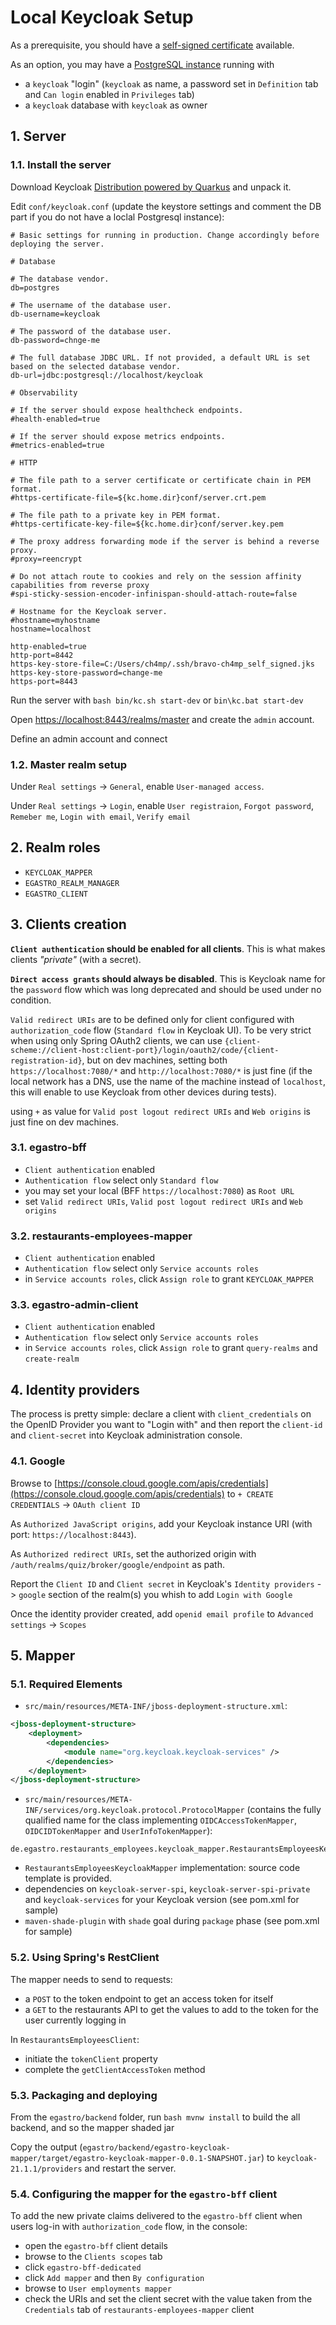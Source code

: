 # Local Keycloak Setup
As a prerequisite, you should have a [self-signed certificate](https://github.com/ch4mpy/self-signed-certificate-generation) available.

As an option, you may have a [PostgreSQL instance](https://www.postgresql.org/download/) running with
- a `keycloak` "login" (`keycloak` as name, a password set in `Definition` tab and `Can login` enabled in `Privileges` tab)
- a `keycloak` database with `keycloak` as owner

## 1. Server
### 1.1. Install the server
Download Keycloak [Distribution powered by Quarkus](https://www.keycloak.org/downloads) and unpack it.

Edit `conf/keycloak.conf` (update the keystore settings and comment the DB part if you do not have a loclal Postgresql instance):
```
# Basic settings for running in production. Change accordingly before deploying the server.

# Database

# The database vendor.
db=postgres

# The username of the database user.
db-username=keycloak

# The password of the database user.
db-password=chnge-me

# The full database JDBC URL. If not provided, a default URL is set based on the selected database vendor.
db-url=jdbc:postgresql://localhost/keycloak

# Observability

# If the server should expose healthcheck endpoints.
#health-enabled=true

# If the server should expose metrics endpoints.
#metrics-enabled=true

# HTTP

# The file path to a server certificate or certificate chain in PEM format.
#https-certificate-file=${kc.home.dir}conf/server.crt.pem

# The file path to a private key in PEM format.
#https-certificate-key-file=${kc.home.dir}conf/server.key.pem

# The proxy address forwarding mode if the server is behind a reverse proxy.
#proxy=reencrypt

# Do not attach route to cookies and rely on the session affinity capabilities from reverse proxy
#spi-sticky-session-encoder-infinispan-should-attach-route=false

# Hostname for the Keycloak server.
#hostname=myhostname
hostname=localhost

http-enabled=true
http-port=8442
https-key-store-file=C:/Users/ch4mp/.ssh/bravo-ch4mp_self_signed.jks
https-key-store-password=change-me
https-port=8443
```

Run the server with `bash bin/kc.sh start-dev` or `bin\kc.bat start-dev`

Open [https://localhost:8443/realms/master](https://localhost:8443/realms/master) and create the `admin` account.

Define an admin account and connect

### 1.2. Master realm setup
Under `Real settings` -> `General`, enable `User-managed access`.

Under `Real settings` -> `Login`, enable `User registraion`, `Forgot password`, `Remeber me`, `Login with email`, `Verify email`

## 2. Realm roles
- `KEYCLOAK_MAPPER`
- `EGASTRO_REALM_MANAGER`
- `EGASTRO_CLIENT`

## 3. Clients creation
**`Client authentication` should be enabled for all clients**. This is what makes clients *"private"* (with a secret).

**`Direct access grants` should always be disabled**. This is Keycloak name for the `password` flow which was long deprecated and should be used under no condition.

`Valid redirect URIs` are to be defined only for client configured with `authorization_code` flow (`Standard flow` in Keycloak UI). To be very strict when using only Spring OAuth2 clients, we can use `{client-scheme://client-host:client-port}/login/oauth2/code/{client-registration-id}`, but on dev machines, setting both `https://localhost:7080/*` and `http://localhost:7080/*` is just fine (if the local network has a DNS, use the name of the machine instead of `localhost`, this will enable to use Keycloak from other devices during tests).

using `+` as value for `Valid post logout redirect URIs` and `Web origins` is just fine on dev machines.

### 3.1. egastro-bff
- `Client authentication` enabled
- `Authentication flow` select only `Standard flow`
- you may set your local (BFF `https://localhost:7080`) as `Root URL`
- set `Valid redirect URIs`, `Valid post logout redirect URIs` and `Web origins`

### 3.2. restaurants-employees-mapper
- `Client authentication` enabled
- `Authentication flow` select only `Service accounts roles`
- in `Service accounts roles`, click `Assign role` to grant `KEYCLOAK_MAPPER`


### 3.3. egastro-admin-client
- `Client authentication` enabled
- `Authentication flow` select only `Service accounts roles`
- in `Service accounts roles`, click `Assign role` to grant `query-realms` and `create-realm`

## 4. Identity providers
The process is pretty simple: declare a client with `client_credentials` on the OpenID Provider you want to "Login with" and then report the `client-id` and `client-secret` into Keycloak administration console.

### 4.1. Google
Browse to [https://console.cloud.google.com/apis/credentials](https://console.cloud.google.com/apis/credentials) to `+ CREATE CREDENTIALS` -> `OAuth client ID`

As `Authorized JavaScript origins`, add your Keycloak instance URI (with port: `https://localhost:8443`).

As `Authorized redirect URIs`, set the authorized origin with `/auth/realms/quiz/broker/google/endpoint` as path.

Report the `Client ID` and `Client secret` in Keycloak's `Identity providers` -> `google` section of the realm(s) you whish to add `Login with Google`

Once the identity provider created, add `openid email profile` to `Advanced settings` -> `Scopes`

## 5. Mapper

### 5.1. Required Elements
- `src/main/resources/META-INF/jboss-deployment-structure.xml`:
```xml
<jboss-deployment-structure>
    <deployment>
        <dependencies>
            <module name="org.keycloak.keycloak-services" />
        </dependencies>
    </deployment>
</jboss-deployment-structure>
```
- `src/main/resources/META-INF/services/org.keycloak.protocol.ProtocolMapper` (contains the fully qualified name for the class implementing `OIDCAccessTokenMapper`, `OIDCIDTokenMapper` and `UserInfoTokenMapper`):
```
de.egastro.restaurants_employees.keycloak_mapper.RestaurantsEmployeesKeycloakMapper
```
- `RestaurantsEmployeesKeycloakMapper` implementation: source code template is provided.
- dependencies on `keycloak-server-spi`, `keycloak-server-spi-private` and `keycloak-services` for your Keycloak version (see pom.xml for sample)
- `maven-shade-plugin` with `shade` goal during `package` phase (see pom.xml for sample)

### 5.2. Using Spring's RestClient
The mapper needs to send to requests:
- a `POST` to the token endpoint to get an access token for itself
- a `GET` to the restaurants API to get the values to add to the token for the user currently logging in

In `RestaurantsEmployeesClient`:
- initiate the `tokenClient` property
- complete the `getClientAccessToken` method

### 5.3. Packaging and deploying
From the `egastro/backend` folder, run `bash mvnw install` to build the all backend, and so the mapper shaded jar

Copy the output (`egastro/backend/egastro-keycloak-mapper/target/egastro-keycloak-mapper-0.0.1-SNAPSHOT.jar`) to `keycloak-21.1.1/providers` and restart the server.

### 5.4. Configuring the mapper for the `egastro-bff` client
To add the new private claims delivered to the `egastro-bff` client when users log-in with `authorization_code` flow, in the console:
- open the `egastro-bff` client details
- browse to the `Clients scopes` tab
- click `egastro-bff-dedicated`
- click `Add mapper` and then `By configuration`
- browse to `User employments mapper`
- check the URIs and set the client secret with the value taken from the `Credentials` tab of `restaurants-employees-mapper` client